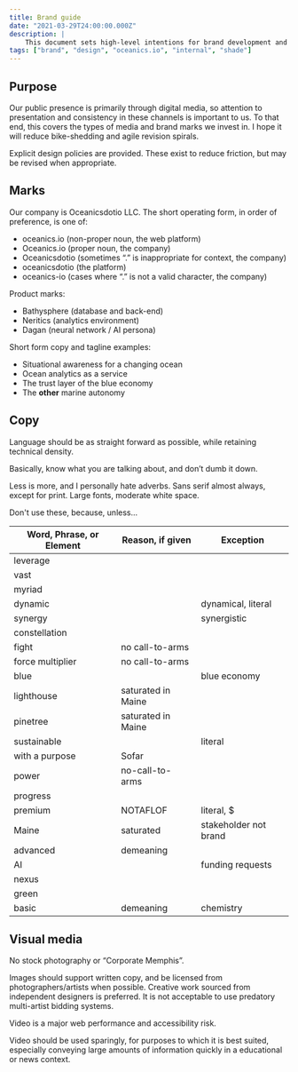 ```yaml
---
title: Brand guide
date: "2021-03-29T24:00:00.000Z"
description: |
    This document sets high-level intentions for brand development and differentiation. Craft is a differentiator.
tags: ["brand", "design", "oceanics.io", "internal", "shade"]
---
```


## Purpose

Our public presence is primarily through digital media, so attention to presentation and consistency in these channels is important to us. To that end, this covers the types of media and brand marks we invest in. I hope it will reduce bike-shedding and agile revision spirals. 

Explicit design policies are provided. These exist to reduce friction, but may be revised when appropriate.

## Marks

Our company is Oceanicsdotio LLC. The short operating form, in order of preference, is one of:

- oceanics.io (non-proper noun, the web platform)
- Oceanics.io (proper noun, the company)
- Oceanicsdotio (sometimes “.” is inappropriate for context, the company)
- oceanicsdotio (the platform)
- oceanics-io (cases where “.” is not a valid character, the company)

Product marks:

- Bathysphere (database and back-end)
- Neritics (analytics environment)
- Dagan (neural network / AI persona)

Short form copy and tagline examples:

- Situational awareness for a changing ocean
- Ocean analytics as a service
- The trust layer of the blue economy
- The **other** marine autonomy

## Copy

Language should be as straight forward as possible, while retaining technical density. 

Basically, know what you are talking about, and don’t dumb it down.

Less is more, and I personally hate adverbs. Sans serif almost always, except for print. Large fonts, moderate white space.

Don't use these, because, unless...

| **Word, Phrase, or Element** | **Reason, if given** | **Exception**         |
| ---------------------------- | -------------------- | --------------------- |
| leverage                     |                      |                       |
| vast                         |                      |                       |
| myriad                       |                      |                       |
| dynamic                      |                      | dynamical, literal    |
| synergy                      |                      | synergistic           |
| constellation                |                      |                       |
| fight                        | no call-to-arms      |                       |
| force multiplier             | no call-to-arms      |                       |
| blue                         |                      | blue economy          |
| lighthouse                   | saturated in Maine   |                       |
| pinetree                     | saturated in Maine   |                       |
| sustainable                  |                      | literal               |
| with a purpose               | Sofar                |                       |
| power                        | no-call-to-arms      |                       |
| progress                     |                      |                       |
| premium                      | NOTAFLOF             | literal, $            |
| Maine                        | saturated            | stakeholder not brand |
| advanced                     | demeaning            |                       |
| AI                           |                      | funding requests      |
| nexus                        |                      |                       |
| green                        |                      |                       |
| basic                        | demeaning            | chemistry             |

## Visual media

No stock photography or “Corporate Memphis”.

Images should support written copy, and be licensed from photographers/artists when possible. Creative work sourced from independent designers is preferred. It is not acceptable to use predatory multi-artist bidding systems.

Video is a major web performance and accessibility risk.

Video should be used sparingly, for purposes to which it is best suited, especially conveying large amounts of information quickly in a educational or news context.